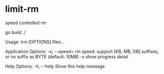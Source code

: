 # limit-rm
speed controlled rm

go build ./

Usage:
  lrm [OPTIONS] files...

Application Options:
  -s, --speed= rm speed. support [KB, MB, GB] suffixes, or no suffix as BYTE (default: 10MB)
  -v           show progress detail

Help Options:
  -h, --help   Show this help message
